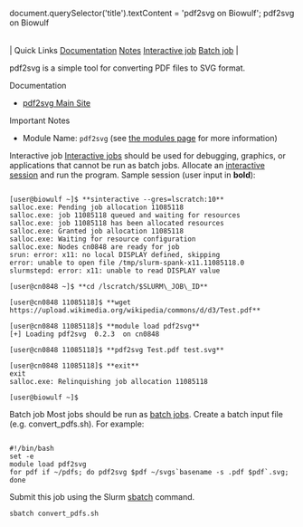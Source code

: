 

document.querySelector('title').textContent = 'pdf2svg on Biowulf';
pdf2svg on Biowulf


|  |
| --- |
| 
Quick Links
[Documentation](#doc)
[Notes](#notes)
[Interactive job](#int) 
[Batch job](#sbatch) 
 |



pdf2svg is a simple tool for converting PDF files to SVG format.


Documentation
* [pdf2svg Main Site](https://github.com/dawbarton/pdf2svg)


Important Notes
* Module Name: `pdf2svg` (see [the modules page](/apps/modules.html) for more information)



Interactive job
[Interactive jobs](/docs/userguide.html#int) should be used for debugging, graphics, or applications that cannot be run as batch jobs.
Allocate an [interactive session](/docs/userguide.html#int) and run the program. Sample session (user input in **bold**):



```

[user@biowulf ~]$ **sinteractive --gres=lscratch:10**
salloc.exe: Pending job allocation 11085118
salloc.exe: job 11085118 queued and waiting for resources
salloc.exe: job 11085118 has been allocated resources
salloc.exe: Granted job allocation 11085118
salloc.exe: Waiting for resource configuration
salloc.exe: Nodes cn0848 are ready for job
srun: error: x11: no local DISPLAY defined, skipping
error: unable to open file /tmp/slurm-spank-x11.11085118.0
slurmstepd: error: x11: unable to read DISPLAY value

[user@cn0848 ~]$ **cd /lscratch/$SLURM\_JOB\_ID**

[user@cn0848 11085118]$ **wget https://upload.wikimedia.org/wikipedia/commons/d/d3/Test.pdf**

[user@cn0848 11085118]$ **module load pdf2svg**
[+] Loading pdf2svg  0.2.3  on cn0848

[user@cn0848 11085118]$ **pdf2svg Test.pdf test.svg**

[user@cn0848 11085118]$ **exit**
exit
salloc.exe: Relinquishing job allocation 11085118

[user@biowulf ~]$

```


Batch job
Most jobs should be run as [batch jobs](/docs/userguide.html#submit).
Create a batch input file (e.g. convert\_pdfs.sh). For example:



```

#!/bin/bash
set -e
module load pdf2svg
for pdf if ~/pdfs; do pdf2svg $pdf ~/svgs`basename -s .pdf $pdf`.svg; done

```

Submit this job using the Slurm [sbatch](/docs/userguide.html) command.



```
sbatch convert_pdfs.sh
```









